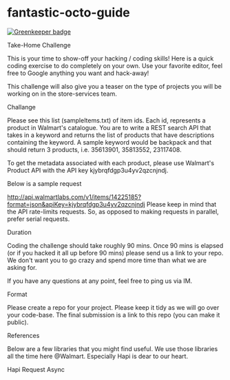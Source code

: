 # fantastic-octo-guide

[![Greenkeeper badge](https://badges.greenkeeper.io/ChrisCrewdson/fantastic-octo-guide.svg)](https://greenkeeper.io/)

Take-Home Challenge

This is your time to show-off your hacking / coding skills! Here is a quick coding exercise to do completely on your own. Use your favorite editor, feel free to Google anything you want and hack-away!

This challenge will also give you a teaser on the type of projects you will be working on in the store-services team.

Challange

Please see this list (sampleItems.txt) of item ids. Each id, represents a product in Walmart's catalogue. You are to write a REST search API that takes in a keyword and returns the list of products that have descriptions containing the keyword. A sample keyword would be backpack and that should return 3 products, i.e. 35613901, 35813552, 23117408.

To get the metadata associated with each product, please use Walmart's Product API with the API key kjybrqfdgp3u4yv2qzcnjndj.

Below is a sample request

http://api.walmartlabs.com/v1/items/14225185?format=json&apiKey=kjybrqfdgp3u4yv2qzcnjndj
Please keep in mind that the API rate-limits requests. So, as opposed to making requests in parallel, prefer serial requests.

Duration

Coding the challenge should take roughly 90 mins. Once 90 mins is elapsed (or if you hacked it all up before 90 mins) please send us a link to your repo. We don't want you to go crazy and spend more time than what we are asking for.

If you have any questions at any point, feel free to ping us via IM.

Format

Please create a repo for your project. Please keep it tidy as we will go over your code-base. The final submission is a link to this repo (you can make it public).

References

Below are a few libraries that you might find useful. We use those libraries all the time here @Walmart. Especially Hapi is dear to our heart.

Hapi
Request
Async